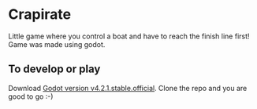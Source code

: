# Crapirate

Little game where you control a boat and have to reach the finish line first!
Game was made using godot.

## To develop or play
Download [Godot version v4.2.1.stable.official](https://godotengine.org/download/archive/4.2.1-stable/).
Clone the repo and you are good to go :-)
